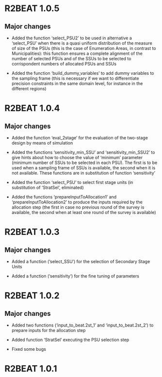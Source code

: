 
<!-- NEWS.md is generated from NEWS.Rmd. Please edit NEWS.Rmd file -->

# R2BEAT 1.0.5

## Major changes

- Added the function ‘select_PSU2’ to be used in alternative a
  ‘select_PSU’ when there is a quasi uniform distribution of the measure
  of size of the PSUs (this is the case of Enumeration Areas, in
  contrast to Municipalities): this function ensures a complete
  alignment of the number of selected PSUs and of the SSUs to be
  selected to corrispondent numbers of allocated PSUs and SSUs

- Added the function ‘build_dummy_variables’ to add dummy variables to
  the sampling frame (this is necessary if we want to differentiate
  precision constraints in the same domain level, for instance in the
  different regions)

# R2BEAT 1.0.4

## Major changes

- Added the function ‘eval_2stage’ for the evaluation of the two-stage
  design by means of simulation

- Added the functions ‘sensitivity_min_SSU’ and ‘sensitivity_min_SSU2’
  to give hints about how to choose the value of ‘minimum’ parameter
  (minimum number of SSUs to be selected in each PSU). The first is to
  be used when a sampling frame of SSUs is available, the second when it
  is not available. These functions are in substitution of function
  ‘sensitivity’

- Added the function ‘select_PSU’ to select first stage units (in
  substitution of ‘StratSel’, eliminated)

- Added the functions ‘prepareInputToAllocation1’ and
  ‘prepareInputToAllocation2’ to produce the inputs required by the
  allocation step (the first in case no previous round of the survey is
  available, the second when at least one round of the survey is
  available)

# R2BEAT 1.0.3

## Major changes

- Added a function (‘select_SSU’) for the selection of Secondary Stage
  Units

- Added a function (‘sensitivity’) for the fine tuning of parameters

# R2BEAT 1.0.2

## Major changes

- Added two functions (‘input_to_beat.2st_1’ and ‘input_to_beat.2st_2’)
  to prepare inputs for the allocation step

- Added function ‘StratSel’ executing the PSU selection step

- Fixed some bugs

# R2BEAT 1.0.1
